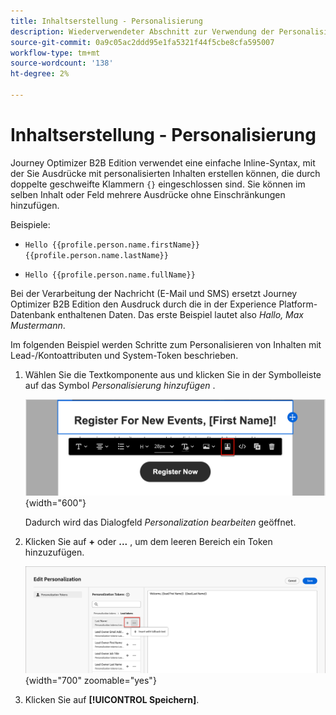 ```yaml
---
title: Inhaltserstellung - Personalisierung
description: Wiederverwendeter Abschnitt zur Verwendung der Personalisierung für die Inhaltserstellung
source-git-commit: 0a9c05ac2ddd95e1fa5321f44f5cbe8cfa595007
workflow-type: tm+mt
source-wordcount: '138'
ht-degree: 2%

---
```


# Inhaltserstellung - Personalisierung

Journey Optimizer B2B Edition verwendet eine einfache Inline-Syntax, mit der Sie Ausdrücke mit personalisierten Inhalten erstellen können, die durch doppelte geschweifte Klammern `{}` eingeschlossen sind. Sie können im selben Inhalt oder Feld mehrere Ausdrücke ohne Einschränkungen hinzufügen.

Beispiele:

* `Hello {{profile.person.name.firstName}} {{profile.person.name.lastName}}`

* `Hello {{profile.person.name.fullName}}`

Bei der Verarbeitung der Nachricht (E-Mail und SMS) ersetzt Journey Optimizer B2B Edition den Ausdruck durch die in der Experience Platform-Datenbank enthaltenen Daten. Das erste Beispiel lautet also _Hallo, Max Mustermann_.

Im folgenden Beispiel werden Schritte zum Personalisieren von Inhalten mit Lead-/Kontoattributen und System-Token beschrieben.

1. Wählen Sie die Textkomponente aus und klicken Sie in der Symbolleiste auf das Symbol _Personalisierung hinzufügen_ .

   ![Klicken Sie auf das Personalisierungssymbol](../assets/content-design-shared/visual-designer-personalize-icon.png){width="600"}

   Dadurch wird das Dialogfeld _Personalization bearbeiten_ geöffnet.

1. Klicken Sie auf **+** oder **...** , um dem leeren Bereich ein Token hinzuzufügen.

   ![Erstellen von personalisiertem Text mithilfe von Token](../assets/content-design-shared/visual-designer-personalize-dialog.png){width="700" zoomable="yes"}

1. Klicken Sie auf **[!UICONTROL Speichern]**.
